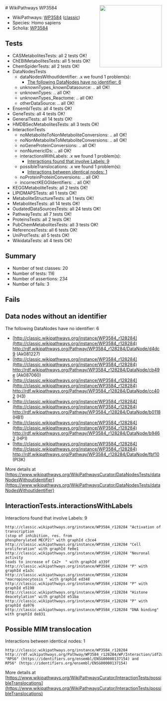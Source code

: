<img style="float: right; width: 200px" src="https://upload.wikimedia.org/wikipedia/commons/thumb/8/83/Wplogo_with_text_500.png/640px-Wplogo_with_text_500.png" />
# WikiPathways WP3584

* WikiPathways: [WP3584](https://wikipathways.org/pathways/WP3584) ([classic](https://classic.wikipathways.org/instance/WP3584))
* Species: Homo sapiens
* Scholia: [WP3584](https://scholia.toolforge.org/wikipathways/WP3584)
## Tests
* CASMetabolitesTests: all 2 tests OK!
* ChEBIMetabolitesTests: all 5 tests OK!
* ChemSpiderTests: all 2 tests OK!
* DataNodesTests
    * dataNodesWithoutIdentifier: .x we found 1 problem(s):
        * [The following DataNodes have no identifier: 6](#d2d32fa5)
    * unknownTypes_knownDatasource: .. all OK!
    * unknownTypes: .. all OK!
    * unknownTypes_Reactome: .. all OK!
    * otherDataSource: .. all OK!
* EnsemblTests: all 4 tests OK!
* GeneTests: all 4 tests OK!
* GeneralTests: all 14 tests OK!
* HMDBSecMetabolitesTests: all 3 tests OK!
* InteractionTests
    * noMetaboliteToNonMetaboliteConversions: .. all OK!
    * noNonMetaboliteToMetaboliteConversions: .. all OK!
    * noGeneProteinConversions: .. all OK!
    * nonNumericIDs: .. all OK!
    * interactionsWithLabels: .x we found 1 problem(s):
        * [Interactions found that involve Labels: 9](#630d2680)
    * possibleTranslocations: .x we found 1 problem(s):
        * [Interactions between identical nodes: 1](#1c118206)
    * noProteinProteinConversions: .. all OK!
    * incorrectKEGGIdentifiers: .. all OK!
* KEGGMetaboliteTests: all 2 tests OK!
* LIPIDMAPSTests: all 1 tests OK!
* MetaboliteStructureTests: all 1 tests OK!
* MetabolitesTests: all 14 tests OK!
* OudatedDataSourcesTests: all 24 tests OK!
* PathwayTests: all 7 tests OK!
* ProteinsTests: all 2 tests OK!
* PubChemMetabolitesTests: all 3 tests OK!
* ReferencesTests: all 6 tests OK!
* UniProtTests: all 5 tests OK!
* WikidataTests: all 4 tests OK!


## Summary

* Number of test classes: 20
* Number of tests: 116
* Number of assertions: 234
* Number of fails: 3

## Fails

<a name="d2d32fa5" />

## Data nodes without an identifier

The following DataNodes have no identifier: 6

* [http://classic.wikipathways.org/instance/WP3584_r128284](http://classic.wikipathways.org/instance/WP3584_r128284) http://rdf.wikipathways.org/Pathway/WP3584_r128284/DataNode/d4dc9 (Ak081227)
* [http://classic.wikipathways.org/instance/WP3584_r128284](http://classic.wikipathways.org/instance/WP3584_r128284) http://rdf.wikipathways.org/Pathway/WP3584_r128284/DataNode/cb49e (Ak087060)
* [http://classic.wikipathways.org/instance/WP3584_r128284](http://classic.wikipathways.org/instance/WP3584_r128284) http://rdf.wikipathways.org/Pathway/WP3584_r128284/DataNode/cc402 (H3)
* [http://classic.wikipathways.org/instance/WP3584_r128284](http://classic.wikipathways.org/instance/WP3584_r128284) http://rdf.wikipathways.org/Pathway/WP3584_r128284/DataNode/b0118 (HB1)
* [http://classic.wikipathways.org/instance/WP3584_r128284](http://classic.wikipathways.org/instance/WP3584_r128284) http://rdf.wikipathways.org/Pathway/WP3584_r128284/DataNode/b9462 (HP1)
* [http://classic.wikipathways.org/instance/WP3584_r128284](http://classic.wikipathways.org/instance/WP3584_r128284) http://rdf.wikipathways.org/Pathway/WP3584_r128284/DataNode/fbf10 (PI3K)


More details at [https://www.wikipathways.org/WikiPathwaysCurator/DataNodesTests/dataNodesWithoutIdentifier](https://www.wikipathways.org/WikiPathwaysCurator/DataNodesTests/dataNodesWithoutIdentifier)

<a name="630d2680" />

## InteractionTests.interactionsWithLabels

Interactions found that involve Labels: 9
```
http://classic.wikipathways.org/instance/WP3584_r128284 "Activation of transcription
(stop of inhibition, res. from
phosphorylated MECP2)" with graphId c3ce4
http://classic.wikipathways.org/instance/WP3584_r128284 "Cell proliferation" with graphId fe0e1
http://classic.wikipathways.org/instance/WP3584_r128284 "Neuronal activity
leads to increase of Ca2+  " with graphId a339f
http://classic.wikipathways.org/instance/WP3584_r128284 "P" with graphId e1a3c
http://classic.wikipathways.org/instance/WP3584_r128284 "macropinocytosis " with graphId ed348
http://classic.wikipathways.org/instance/WP3584_r128284 "P" with graphId e5190
http://classic.wikipathways.org/instance/WP3584_r128284 "Histone deacetylation" with graphId e51ba
http://classic.wikipathways.org/instance/WP3584_r128284 "P" with graphId da976
http://classic.wikipathways.org/instance/WP3584_r128284 "DNA binding" with graphId de831
```

<a name="1c118206" />

## Possible MIM translocation

Interactions between identical nodes: 1
```
http://classic.wikipathways.org/instance/WP3584_r128284 http://rdf.wikipathways.org/Pathway/WP3584_r128284/WP/Interaction/idf2a25a0b "RPS6" (https://identifiers.org/ensembl/ENSG00000137154) and 
RPS6" (https://identifiers.org/ensembl/ENSG00000137154)
```

More details at [https://www.wikipathways.org/WikiPathwaysCurator/InteractionTests/possibleTranslocations](https://www.wikipathways.org/WikiPathwaysCurator/InteractionTests/possibleTranslocations)

